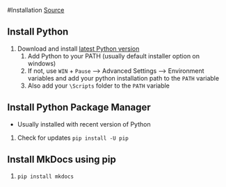 #Installation
[Source](http://www.mkdocs.org/)
## Install Python
1. Download and install [latest Python version](https://www.python.org/downloads/)
	1. Add Python to your PATH (usually default installer option on windows)
	2. If not, use `WIN` + `Pause` --> Advanced Settings --> Environment variables and add your python installation path to the `PATH` variable
	3. Also add your `\Scripts` folder to the `PATH` variable
## Install Python Package Manager
* Usually installed with recent version of Python
1. Check for updates `pip install -U pip`
## Install MkDocs using pip
1. `pip install mkdocs`
